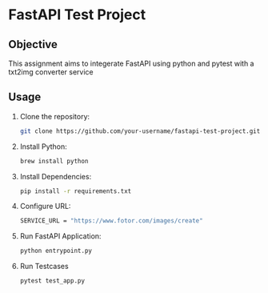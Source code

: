 # FastAPI Test Project

## Objective

This assignment aims to integerate FastAPI using python and pytest with a txt2img converter service



## Usage

1. Clone the repository:

   ```bash
   git clone https://github.com/your-username/fastapi-test-project.git
   
2. Install Python:
    ```bash
   brew install python

3. Install Dependencies:
 
    ```bash
   pip install -r requirements.txt

4. Configure URL:
 
    ```bash
   SERVICE_URL = "https://www.fotor.com/images/create"
   
5. Run FastAPI Application:
 
    ```bash
   python entrypoint.py

6. Run Testcases

    ```bash
   pytest test_app.py
